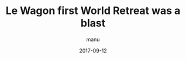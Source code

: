 ---
layout: video
title: "Le Wagon first World Retreat was a blast"
youtube_slug: VUwd0J86_14
date: 2017-09-12
author: manu
pushed: true
labels:
  - backstage
thumbnail: 2017-09-12-le-wagon-world-retreat-ericeira-2017.jpg
description: |
  57 drivers and teachers coming from 19 cities and representing 12 countries over 4 days, here is a sneak peak at to Le Wagon World Retreat 2017 we organised last June.
---